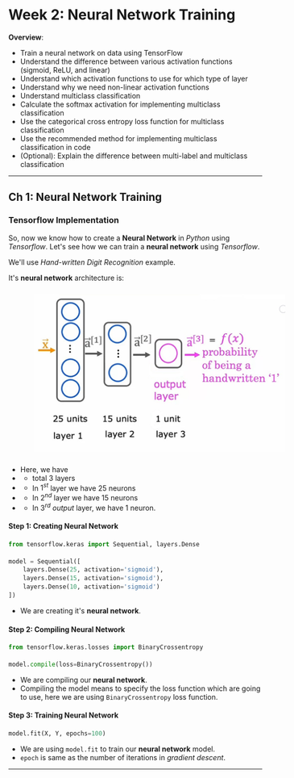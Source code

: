 # Week 2: Neural Network Training

**Overview**:

-   Train a neural network on data using TensorFlow
-   Understand the difference between various activation functions (sigmoid, ReLU, and linear)
-   Understand which activation functions to use for which type of layer
-   Understand why we need non-linear activation functions
-   Understand multiclass classification
-   Calculate the softmax activation for implementing multiclass classification
-   Use the categorical cross entropy loss function for multiclass classification
-   Use the recommended method for implementing multiclass classification in code
-   (Optional): Explain the difference between multi-label and multiclass classification

---

## Ch 1: Neural Network Training

### Tensorflow Implementation

So, now we know how to create a **Neural Network** in _Python_ using _Tensorflow_. Let's see how we can train a **neural network** using _Tensorflow_.

We'll use _Hand-written Digit Recognition_ example.

It's **neural network** architecture is:

<img src="./images/hand_digit_nn.jpg" alt="handwritten digit neural network" width="500px" style="padding:10px 50px">

-   Here, we have
-   -   total $3$ layers
-   -   In $1^{st}$ layer we have $25$ neurons
-   -   In $2^{nd}$ layer we have $15$ neurons
-   -   In $3^{rd}$ _output_ layer, we have $1$ neuron.

#### Step 1: Creating Neural Network

```python
from tensorflow.keras import Sequential, layers.Dense

model = Sequential([
    layers.Dense(25, activation='sigmoid'),
    layers.Dense(15, activation='sigmoid'),
    layers.Dense(10, activation='sigmoid')
])
```

-   We are creating it's **neural network**.

#### Step 2: Compiling Neural Network

```python
from tensorflow.keras.losses import BinaryCrossentropy

model.compile(loss=BinaryCrossentropy())
```

-   We are compiling our **neural network**.
-   Compiling the model means to specify the loss function which are going to use, here we are using `BinaryCrossentropy` loss function.

#### Step 3: Training Neural Network

```python
model.fit(X, Y, epochs=100)
```

-   We are using `model.fit` to train our **neural network** model.
-   `epoch` is same as the number of iterations in _gradient descent_.

---

